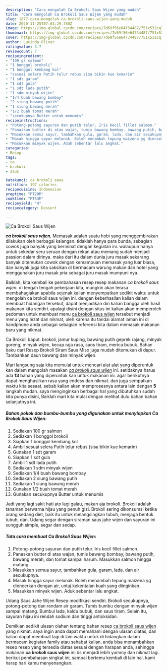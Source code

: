 ```yaml
---
description: "Cara mengolah Ca Brokoli Saus Wijen yang mudah"
title: "Cara mengolah Ca Brokoli Saus Wijen yang mudah"
slug: 1877-cara-mengolah-ca-brokoli-saus-wijen-yang-mudah
date: 2020-11-25T07:03:29.780Z
image: https://img-global.cpcdn.com/recipes/7d69f56e64734487/751x532cq70/ca-brokoli-saus-wijen-foto-resep-utama.jpg
thumbnail: https://img-global.cpcdn.com/recipes/7d69f56e64734487/751x532cq70/ca-brokoli-saus-wijen-foto-resep-utama.jpg
cover: https://img-global.cpcdn.com/recipes/7d69f56e64734487/751x532cq70/ca-brokoli-saus-wijen-foto-resep-utama.jpg
author: Lucinda Oliver
ratingvalue: 3.7
reviewcount: 7
recipeingredient:
- "100 gr salmon"
- "1 bonggol brokoli"
- "1 bonggol kembang kol"
- "sesuai selera Putih telur rebus sisa bikin kue kemarin"
- "1 sdt garam"
- "1 sdt gula"
- "1 sdt lada putih"
- "1 sdm minyak wijen"
- "1/4 buah bawang bombay"
- "2 siung bawang putih"
- "1 siung bawang merah"
- "1/2 buah tomat merah"
- "secukupnya Butter untuk menumis"
recipeinstructions:
- "Potong-potong sayuran dan putih telur. Iris kecil fillet salmon."
- "Panaskan butter di atas wajan, tumis bawang bombay, bawang putih, bawang merah, dan tomat sampai harum. Masukkan salmon hingga matang."
- "Masukkan semua sayur, tambahkan gula, garam, lada, dan air secukupnya."
- "Masak hingga sayur melunak. Boleh menambah tepung maizena yg diencerkan dengan air, untuj kekentalan kuah yang diinginkan."
- "Masukkan minyak wijen. Aduk sebentar lalu angkat."
categories:
- Resep
tags:
- ca
- brokoli
- saus

katakunci: ca brokoli saus 
nutrition: 197 calories
recipecuisine: Indonesian
preptime: "PT29M"
cooktime: "PT53M"
recipeyield: "4"
recipecategory: Dessert

---
```



![Ca Brokoli Saus Wijen](https://img-global.cpcdn.com/recipes/7d69f56e64734487/751x532cq70/ca-brokoli-saus-wijen-foto-resep-utama.jpg)

<b><i>ca brokoli saus wijen</i></b>, Memasak adalah suatu hobi yang menggembirakan dilakukan oleh berbagai kalangan. tidaklah hanya para bunda, sebagian cowok juga banyak yang berminat dengan kegiatan ini. walaupun hanya untuk sekedar seru seruan dengan rekan atau memang sudah menjadi passion dalam dirinya. maka dari itu dalam dunia juru masak sekarang banyak ditemukan cowok dengan kemampuan memasak yang luar biasa, dan banyak juga kita saksikan di bermacam warung makan dan hotel yang menggunakan juru masak pria sebagai juru masak mumpuni nya.

Baiklah, kita kembali ke pembahasan resep resep makanan <i>ca brokoli saus wijen</i>. di tengah tengah pekerjaan kita, mungkin akan terasa membahagiakan apabila sejenak kalian menyempatkan sedikit waktu untuk mengolah ca brokoli saus wijen ini. dengan keberhasilan kalian dalam membuat hidangan tersebut, dapat menjadikan diri kalian bangga oleh hasil makanan kita sendiri. apalagi disini dengan situs ini kalian akan memperoleh pedoman untuk membuat menu <u>ca brokoli saus wijen</u> tersebut menjadi menu yang lezat dan nikmat, oleh karena itu tandai alamat laman ini di handphone anda sebagai sebagian referensi kita dalam memasak makanan baru yang nikmat.

Ca Brokoli baput. brokoli, jamur kuping, bawang putih geprek rajang, minyak goreng, minyak wijen, kecap raja rasa, saos tiram, merica bubuk. Bahan baku dari Resep Brokoli Siram Saus Miso juga mudah ditemukan di dapur. Tambahkan daun bawang dan minyak wijen.


Mari langsung saja kita memulai untuk mencari alat alat yang diperuntuk kan dalam mengolah masakan <u><i>ca brokoli saus wijen</i></u> ini. setidaknya harus ada <b>13</b> bahan yang diperuntuk kan untuk makanan ini. agar berikutnya dapat menghasilkan rasa yang endess dan nikmat. dan juga sempatkan waktu kita sesaat, sebab kalian akan memprosesnya antara lain dengan <b>5</b> langkah mudah. saya menginginkan berbagai hal yang dibutuhkan sudah kita punya disini, Baiklah mari kita mulai dengan melihat dulu bahan bahan selanjutnya ini.

<!--inarticleads1-->

##### Bahan pokok dan bumbu-bumbu yang digunakan untuk menyiapkan Ca Brokoli Saus Wijen:

1. Sediakan 100 gr salmon
1. Sediakan 1 bonggol brokoli
1. Siapkan 1 bonggol kembang kol
1. Ambil sesuai selera Putih telur rebus (sisa bikin kue kemarin)
1. Gunakan 1 sdt garam
1. Siapkan 1 sdt gula
1. Ambil 1 sdt lada putih
1. Sediakan 1 sdm minyak wijen
1. Sediakan 1/4 buah bawang bombay
1. Sediakan 2 siung bawang putih
1. Sediakan 1 siung bawang merah
1. Gunakan 1/2 buah tomat merah
1. Gunakan secukupnya Butter untuk menumis


Jadi yang lagi sakit hati ato lagi galau, makan aja brokoli. Brokoli adalah tanaman berwarna hijau yang penuh gizi. Brokoli sering dikonsumsi ketika orang sedang diet, baik itu untuk melangsingkan tubuh, menjaga bentuk tubuh, dan. Udang segar dengan siraman saus jahe wijen dan sayuran ini sungguh simple, segar dan sedap. 

<!--inarticleads2-->

##### Tata cara membuat Ca Brokoli Saus Wijen:

1. Potong-potong sayuran dan putih telur. Iris kecil fillet salmon.
1. Panaskan butter di atas wajan, tumis bawang bombay, bawang putih, bawang merah, dan tomat sampai harum. Masukkan salmon hingga matang.
1. Masukkan semua sayur, tambahkan gula, garam, lada, dan air secukupnya.
1. Masak hingga sayur melunak. Boleh menambah tepung maizena yg diencerkan dengan air, untuj kekentalan kuah yang diinginkan.
1. Masukkan minyak wijen. Aduk sebentar lalu angkat.


Udang Saus Jahe Wijen Resep modifikasi sendiri. Brokoli secukupnya, potong-potong dan rendam air garam. Tumis bumbu dengan minyak wijen sampai matang. Bumbui lada, kaldu bubuk, dan saus tiram. Selain itu, sayuran hijau ini rendah sodium dan tinggi antioksidan. 

Demikian sedikit ulasan olahan tentang bahan resep <u>ca brokoli saus wijen</u> yang nikmat. saya ingin anda dapat memahami dengan ulasan diatas, dan kalian dapat membuat lagi di lain waktu untuk di hidangkan dalam bermacam kegiatan family atau sahabat kalian. anda bisa menambahkan resep resep yang tersedia diatas sesuai dengan harapan anda, sehingga makanan <b>ca brokoli saus wijen</b> ini bs menjadi lebih yummy dan nikmat lagi. berikut pembahasan singkat ini, sampai bertemu kembali di lain hal. kami harap hari kamu menyenangkan.
